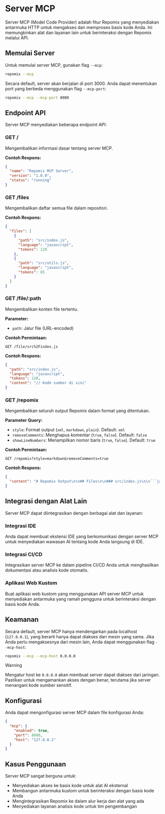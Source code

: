 # Server MCP


Server MCP (Model Code Provider) adalah fitur Repomix yang menyediakan antarmuka HTTP untuk mengakses dan memproses basis kode Anda. Ini memungkinkan alat dan layanan lain untuk berinteraksi dengan Repomix melalui API.

## Memulai Server

Untuk memulai server MCP, gunakan flag `--mcp`:

```bash
repomix --mcp
```

Secara default, server akan berjalan di port 3000. Anda dapat menentukan port yang berbeda menggunakan flag `--mcp-port`:

```bash
repomix --mcp --mcp-port 8080
```

## Endpoint API

Server MCP menyediakan beberapa endpoint API:

### GET /

Mengembalikan informasi dasar tentang server MCP.

**Contoh Respons:**

```json
{
  "name": "Repomix MCP Server",
  "version": "1.0.0",
  "status": "running"
}
```

### GET /files

Mengembalikan daftar semua file dalam repositori.

**Contoh Respons:**

```json
{
  "files": [
    {
      "path": "src/index.js",
      "language": "javascript",
      "tokens": 120
    },
    {
      "path": "src/utils.js",
      "language": "javascript",
      "tokens": 85
    }
  ]
}
```

### GET /file/:path

Mengembalikan konten file tertentu.

**Parameter:**
- `path`: Jalur file (URL-encoded)

**Contoh Permintaan:**
```
GET /file/src%2Findex.js
```

**Contoh Respons:**

```json
{
  "path": "src/index.js",
  "language": "javascript",
  "tokens": 120,
  "content": "// Kode sumber di sini"
}
```

### GET /repomix

Mengembalikan seluruh output Repomix dalam format yang ditentukan.

**Parameter Query:**
- `style`: Format output (`xml`, `markdown`, `plain`). Default: `xml`
- `removeComments`: Menghapus komentar (`true`, `false`). Default: `false`
- `showLineNumbers`: Menampilkan nomor baris (`true`, `false`). Default: `true`

**Contoh Permintaan:**
```
GET /repomix?style=markdown&removeComments=true
```

**Contoh Respons:**

```json
{
  "content": "# Repomix Output\n\n## Files\n\n### src/index.js\n\n```javascript\n// Kode sumber di sini\n```"
}
```

## Integrasi dengan Alat Lain

Server MCP dapat diintegrasikan dengan berbagai alat dan layanan:

### Integrasi IDE

Anda dapat membuat ekstensi IDE yang berkomunikasi dengan server MCP untuk menyediakan wawasan AI tentang kode Anda langsung di IDE.

### Integrasi CI/CD

Integrasikan server MCP ke dalam pipeline CI/CD Anda untuk menghasilkan dokumentasi atau analisis kode otomatis.

### Aplikasi Web Kustom

Buat aplikasi web kustom yang menggunakan API server MCP untuk menyediakan antarmuka yang ramah pengguna untuk berinteraksi dengan basis kode Anda.

## Keamanan

Secara default, server MCP hanya mendengarkan pada localhost (`127.0.0.1`), yang berarti hanya dapat diakses dari mesin yang sama. Jika Anda perlu mengaksesnya dari mesin lain, Anda dapat menggunakan flag `--mcp-host`:

```bash
repomix --mcp --mcp-host 0.0.0.0
```

> [!WARNING]
> Mengatur host ke `0.0.0.0` akan membuat server dapat diakses dari jaringan. Pastikan untuk mengamankan akses dengan benar, terutama jika server menangani kode sumber sensitif.

## Konfigurasi

Anda dapat mengonfigurasi server MCP dalam file konfigurasi Anda:

```json
{
  "mcp": {
    "enabled": true,
    "port": 8080,
    "host": "127.0.0.1"
  }
}
```

## Kasus Penggunaan

Server MCP sangat berguna untuk:

- Menyediakan akses ke basis kode untuk alat AI eksternal
- Membangun antarmuka kustom untuk berinteraksi dengan basis kode Anda
- Mengintegrasikan Repomix ke dalam alur kerja dan alat yang ada
- Menyediakan layanan analisis kode untuk tim pengembangan

